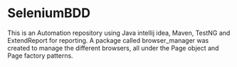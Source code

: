 # SeleniumBDD

This is an Automation repository using Java intellij idea, Maven, TestNG and ExtendReport for reporting. A package called browser_manager was created to manage the different browsers, all under the Page object and Page factory patterns.
